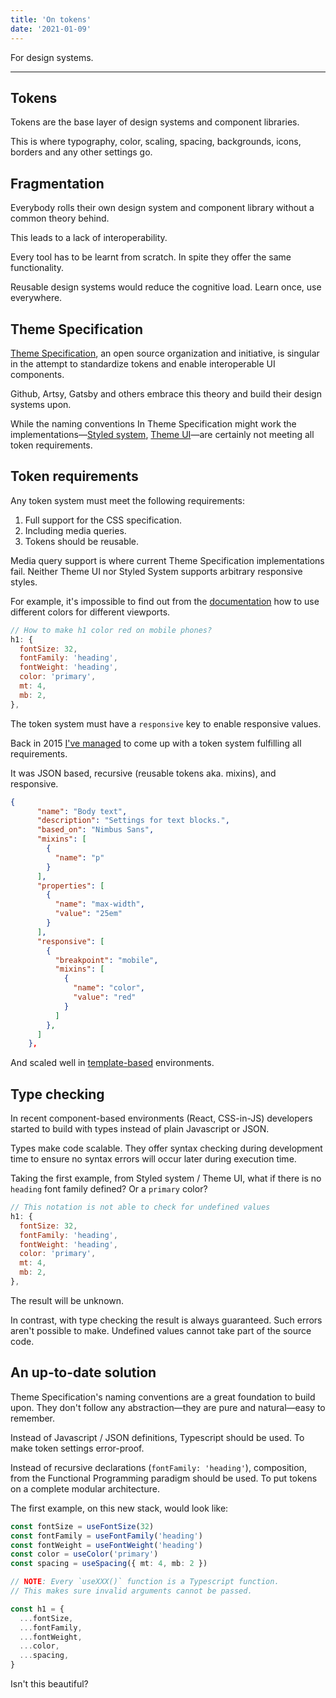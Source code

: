 ```yaml
---
title: 'On tokens'
date: '2021-01-09'
---
```


For design systems.

<!--more-->

---

## Tokens

Tokens are the base layer of design systems and component libraries.

This is where typography, color, scaling, spacing, backgrounds, icons, borders and any other settings go.

## Fragmentation

Everybody rolls their own design system and component library without a common theory behind.

This leads to a lack of interoperability.

Every tool has to be learnt from scratch. In spite they offer the same functionality.

Reusable design systems would reduce the cognitive load. Learn once, use everywhere.

## Theme Specification

[Theme Specification](https://system-ui.com/), an open source organization and initiative, is singular in the attempt to standardize tokens and enable interoperable UI components.

Github, Artsy, Gatsby and others embrace this theory and build their design systems upon.

While the naming conventions In Theme Specification might work the implementations&mdash;[Styled system](https://styled-system.com/), [Theme UI](https://theme-ui.com/)&mdash;are certainly not meeting all token requirements.

## Token requirements

Any token system must meet the following requirements:

1. Full support for the CSS specification.
2. Including media queries.
3. Tokens should be reusable.

Media query support is where current Theme Specification implementations fail. Neither Theme UI nor Styled System supports arbitrary responsive styles.

For example, it's impossible to find out from the [documentation](https://theme-ui.com/theming/#styles) how to use different colors for different viewports.

```js
// How to make h1 color red on mobile phones?
h1: {
  fontSize: 32,
  fontFamily: 'heading',
  fontWeight: 'heading',
  color: 'primary',
  mt: 4,
  mb: 2,
},
```

The token system must have a `responsive` key to enable responsive values.

Back in 2015 [I've managed](https://github.com/metamn/gust/blob/master/code/framework/design/typography/text-style/text-style.json) to come up with a token system fulfilling all requirements.

It was JSON based, recursive (reusable tokens aka. mixins), and responsive.

```json
{
      "name": "Body text",
      "description": "Settings for text blocks.",
      "based_on": "Nimbus Sans",
	  "mixins": [
        {
          "name": "p"
        }
      ],
      "properties": [
        {
          "name": "max-width",
          "value": "25em"
        }
      ],
      "responsive": [
        {
          "breakpoint": "mobile",
          "mixins": [
            {
              "name": "color",
              "value": "red"
            }
          ]
        },
      ]
    },
```

And scaled well in [template-based](http://metamn.io/react/a-little-css-history) environments.

## Type checking

In recent component-based environments (React, CSS-in-JS) developers started to build with types instead of plain Javascript or JSON.

Types make code scalable. They offer syntax checking during development time to ensure no syntax errors will occur later during execution time.

Taking the first example, from Styled system / Theme UI, what if there is no `heading` font family defined? Or a `primary` color?

```js
// This notation is not able to check for undefined values
h1: {
  fontSize: 32,
  fontFamily: 'heading',
  fontWeight: 'heading',
  color: 'primary',
  mt: 4,
  mb: 2,
},
```

The result will be unknown.

In contrast, with type checking the result is always guaranteed. Such errors aren't possible to make. Undefined values cannot take part of the source code.

## An up-to-date solution

Theme Specification's naming conventions are a great foundation to build upon. They don't follow any abstraction&mdash;they are pure and natural&mdash;easy to remember.

Instead of Javascript / JSON definitions, Typescript should be used. To make token settings error-proof.

Instead of recursive declarations (`fontFamily: 'heading'`), composition, from the Functional Programming paradigm should be used. To put tokens on a complete modular architecture.

The first example, on this new stack, would look like:

```ts
const fontSize = useFontSize(32)
const fontFamily = useFontFamily('heading')
const fontWeight = useFontWeight('heading')
const color = useColor('primary')
const spacing = useSpacing({ mt: 4, mb: 2 })

// NOTE: Every `useXXX()` function is a Typescript function.
// This makes sure invalid arguments cannot be passed.

const h1 = {
  ...fontSize,
  ...fontFamily,
  ...fontWeight,
  ...color,
  ...spacing,
}
```

Isn't this beautiful?
